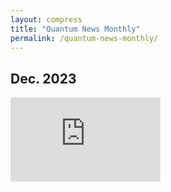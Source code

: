 ```yaml
---
layout: compress
title: "Quantum News Monthly"
permalink: /quantum-news-monthly/
---
```


## Dec. 2023

<iframe width="240" height="135" src="https://www.youtube.com/embed/W1FStSifSE8?si=Y3Aa0NjhXI3XlDBE" title="YouTube video player" frameborder="0" allow="accelerometer; autoplay; clipboard-write; encrypted-media; gyroscope; picture-in-picture; web-share" allowfullscreen></iframe>

